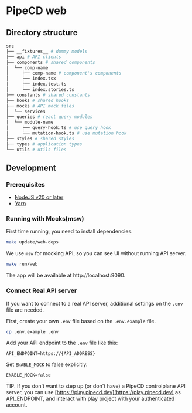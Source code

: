 # PipeCD web

## Directory structure

```bash
src
├── __fixtures__ # dummy models
├── api # API clients
├── components # shared components
│  └── comp-name
│     ├── comp-name # component's components
│     ├── index.tsx
│     ├── index.test.ts
│     └── index.stories.ts
├── constants # shared constants
├── hooks # shared hooks
├── mocks # API mock files
│  └── services
├── queries # react query modules
│  └── module-name
│     ├── query-hook.ts # use query hook
│     └── mutation-hook.ts # use mutation hook
├── styles # shared styles
├── types # application types
└── utils # utils files
```

## Development

### Prerequisites

- [NodeJS v20 or later](https://nodejs.org/en/)
- [Yarn](https://yarnpkg.com/)

### Running with Mocks(msw)

First time running, you need to install dependencies.

```bash
make update/web-deps
```

We use `msw` for mocking API, so you can see UI without running API server.

```bash
make run/web
```

The app will be available at http://localhost:9090.

### Connect Real API server
If you want to connect to a real API server, additional settings on the `.env` file are needed.

First, create your own `.env` file based on the `.env.example` file.

```bash
cp .env.example .env
```

Add your API endpoint to the `.env` file like this:

```
API_ENDPOINT=https://{API_ADDRESS}
```

Set `ENABLE_MOCK` to false explicitly.

```
ENABLE_MOCK=false
```

TIP: If you don't want to step up (or don't have) a PipeCD controlplane API server, you can use [https://play.pipecd.dev](https://play.pipecd.dev) as API_ENDPOINT, and interact with play project with your authenticated account.
